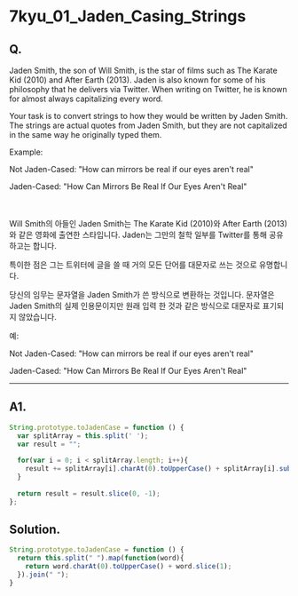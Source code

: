 # 7kyu_01_Jaden_Casing_Strings

## Q. 
Jaden Smith, the son of Will Smith, is the star of films such as The Karate Kid (2010) and After Earth (2013). Jaden is also known for some of his philosophy that he delivers via Twitter. When writing on Twitter, he is known for almost always capitalizing every word.

Your task is to convert strings to how they would be written by Jaden Smith. The strings are actual quotes from Jaden Smith, but they are not capitalized in the same way he originally typed them.

Example:

Not Jaden-Cased: "How can mirrors be real if our eyes aren't real"

Jaden-Cased:     "How Can Mirrors Be Real If Our Eyes Aren't Real"

<br /><br />
Will Smith의 아들인 Jaden Smith는 The Karate Kid (2010)와 After Earth (2013)와 같은 영화에 출연한 스타입니다. Jaden는 그만의 철학 일부를 Twitter를 통해 공유하고는 합니다. 

특이한 점은 그는 트위터에 글을 쓸 때 거의 모든 단어를 대문자로 쓰는 것으로 유명합니다.

당신의 임무는 문자열을 Jaden Smith가 쓴 방식으로 변환하는 것입니다. 문자열은 Jaden Smith의 실제 인용문이지만 원래 입력 한 것과 같은 방식으로 대문자로 표기되지 않았습니다.

예:

Not Jaden-Cased: "How can mirrors be real if our eyes aren't real"

Jaden-Cased:     "How Can Mirrors Be Real If Our Eyes Aren't Real"

- - -
  
## A1.
```javascript
String.prototype.toJadenCase = function () {
  var splitArray = this.split(' ');
  var result = "";
    
  for(var i = 0; i < splitArray.length; i++){
    result += splitArray[i].charAt(0).toUpperCase() + splitArray[i].substring(1, splitArray[i].length) + ' ';
  }
    
  return result = result.slice(0, -1);
};
```

## Solution.
```javascript
String.prototype.toJadenCase = function () { 
  return this.split(" ").map(function(word){
    return word.charAt(0).toUpperCase() + word.slice(1);
  }).join(" ");
}
```

